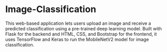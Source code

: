 # Image-Classification
This web-based application lets users upload an image and receive a predicted classification using a pre-trained deep learning model. Built with Flask for the backend and HTML, CSS, and Bootstrap for the frontend, it uses TensorFlow and Keras to run the MobileNetV2 model for image classification.
